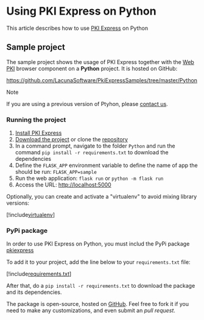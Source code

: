 # Using PKI Express on Python

This article describes how to use [PKI Express](../index.md) on Python

## Sample project

The sample project shows the usage of PKI Express together with the [Web PKI](../../web-pki/index.md) browser component
on a **Python** project. It is hosted on GitHub:

https://github.com/LacunaSoftware/PkiExpressSamples/tree/master/Python

> [!NOTE]
> If you are using a previous version of Ptyhon, please [contact us](https://www.lacunasoftware.com/en/home/purchase).

### Running the project

1. [Install PKI Express](../setup/index.md)
1. [Download the project](https://github.com/LacunaSoftware/PkiExpressSamples/archive/master.zip) or clone the [repository](https://github.com/LacunaSoftware/PkiExpressSamples.git)
1. In a command prompt, navigate to the folder `Python` and run the command `pip install -r requirements.txt` to download the dependencies
1. Define the `FLASK_APP` environment variable to define the name of app the should be run: `FLASK_APP=sample`
1. Run the web application: `flask run` or `python -m flask run`
1. Access the URL: [http://localhost:5000](http://localhost:5000)

Optionally, you can create and activate a "virtualenv" to avoid mixing library versions:

[!include[virtualenv](../../../../includes/pki-express/python/virtualenv.md)]

### PyPi package

In order to use PKI Express on Python, you must includ the PyPi package [pkiexpress](https://pypi.org/project/pkiexpress)

To add it to your project, add the line below to your `requirements.txt` file:

[!include[requirements.txt](../../../../includes/pki-express/python/requirements.md)]

After that, do a `pip install -r requirements.txt` to download the package and its dependencies.

The package is open-source, hosted on [GitHub](https://github.com/LacunaSoftware/PkiExpressPython). Feel free to fork it if you need to make any customizations, and even submit an *pull request*.